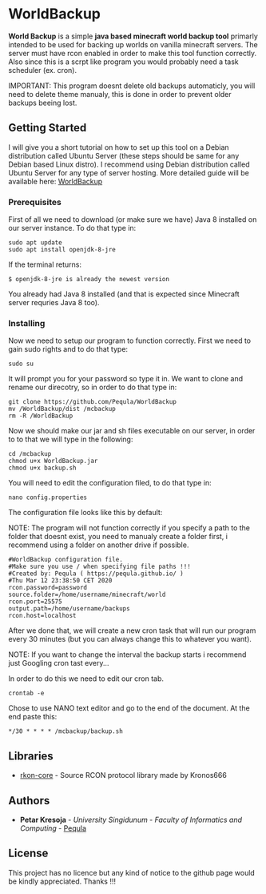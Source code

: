 # WorldBackup

**World Backup** is a simple **java based minecraft world backup tool** primarly intended to be used for backing up worlds on vanilla minecraft servers. The server must have rcon enabled in order to make this tool function correctly. Also since this is a scrpt like program you would probably need a task scheduler (ex. cron).

IMPORTANT: This program doesnt delete old backups automaticly, you will need to delete theme manualy, this is done in order to prevent older backups beeing lost.

## Getting Started

I will give you a short tutorial on how to set up this tool on a Debian distribution called Ubuntu Server (these steps should be same for any Debian based Linux distro). I recommend using Debian distribution called Ubuntu Server for any type of server hosting.
More detailed guide will be available here: [WorldBackup](https://github.io/docs/worldbackup/index.html)

### Prerequisites

First of all we need to download (or make sure we have) Java 8 installed on our server instance. To do that type in:

```
sudo apt update
sudo apt install openjdk-8-jre
```

If the terminal returns:

```
$ openjdk-8-jre is already the newest version
```

You already had Java 8 installed (and that is expected since Minecraft server requries Java 8 too). 

### Installing

Now we need to setup our program to function correctly. First we need to gain sudo rights and to do that type:

```
sudo su
```

It will prompt you for your password so type it in.
We want to clone and rename our direcotry, so in order to do that type in:

```
git clone https://github.com/Pequla/WorldBackup
mv /WorldBackup/dist /mcbackup
rm -R /WorldBackup
```

Now we should make our jar and sh files executable on our server, in order to to that we will type in the following:

```
cd /mcbackup
chmod u+x WorldBackup.jar
chmod u+x backup.sh
```

You will need to edit the configuration filed, to do that type in:

```
nano config.properties
```

The configuration file looks like this by default:

NOTE: The program will not function correctly if you specify a path to the folder that doesnt exist, you need to manualy create a folder first, i recommend using a folder on another drive if possible.

```
#WorldBackup configuration file.
#Make sure you use / when specifying file paths !!!
#Created by: Pequla ( https://pequla.github.io/ )
#Thu Mar 12 23:38:50 CET 2020
rcon.password=password
source.folder=/home/username/minecraft/world
rcon.port=25575
output.path=/home/username/backups
rcon.host=localhost
```

After we done that, we will create a new cron task that will run our program every 30 minutes (but you can always change this to whatever you want).

NOTE: If you want to change the interval the backup starts i recommend just Googling cron tast every...

In order to do this we need to edit our cron tab.

```
crontab -e
```

Chose to use NANO text editor and go to the end of the document. At the end paste this:

```
*/30 * * * * /mcbackup/backup.sh
```
## Libraries

* [rkon-core](https://github.com/Kronos666/rkon-core) - Source RCON protocol library made by Kronos666

## Authors

* **Petar Kresoja** - *University Singidunum - Faculty of Informatics and Computing* - [Pequla](https://github.com/Pequla)

## License

This project has no licence but any kind of notice to the github page would be kindly appreciated. Thanks !!!
